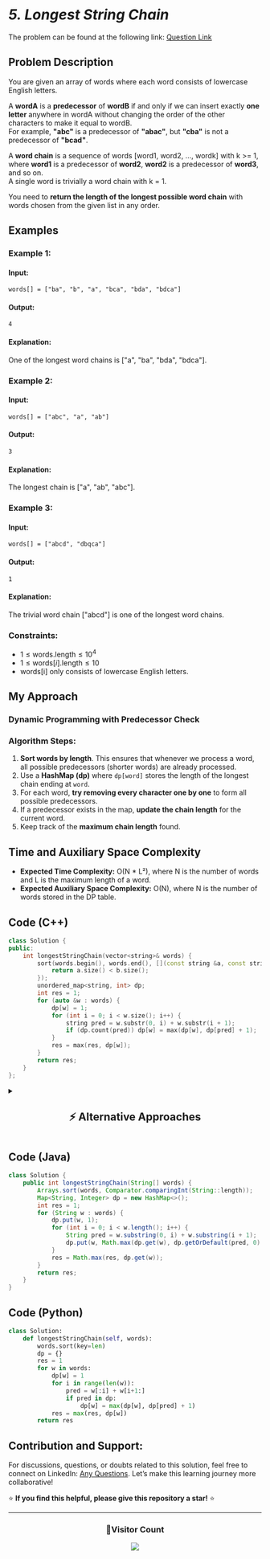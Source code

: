# _5. Longest String Chain_

The problem can be found at the following link: [Question Link](https://www.geeksforgeeks.org/problems/longest-string-chain/1)

## **Problem Description**

You are given an array of words where each word consists of lowercase English letters.

A **wordA** is a **predecessor** of **wordB** if and only if we can insert exactly **one letter** anywhere in wordA without changing the order of the other characters to make it equal to wordB.  
For example, **"abc"** is a predecessor of **"abac"**, but **"cba"** is not a predecessor of **"bcad"**.

A **word chain** is a sequence of words [word1, word2, ..., wordk] with k >= 1, where **word1** is a predecessor of **word2**, **word2** is a predecessor of **word3**, and so on.  
A single word is trivially a word chain with k = 1.

You need to **return the length of the longest possible word chain** with words chosen from the given list in any order.

## **Examples**

### **Example 1:**

#### **Input:**

```
words[] = ["ba", "b", "a", "bca", "bda", "bdca"]
```

#### **Output:**

```
4
```

#### **Explanation:**

One of the longest word chains is ["a", "ba", "bda", "bdca"].

### **Example 2:**

#### **Input:**

```
words[] = ["abc", "a", "ab"]
```

#### **Output:**

```
3
```

#### **Explanation:**

The longest chain is ["a", "ab", "abc"].

### **Example 3:**

#### **Input:**

```
words[] = ["abcd", "dbqca"]
```

#### **Output:**

```
1
```

#### **Explanation:**

The trivial word chain ["abcd"] is one of the longest word chains.

### **Constraints:**

- $1 \leq \text{words.length} \leq 10^4$
- $1 \leq \text{words}[i].\text{length} \leq 10$
- words[i] only consists of lowercase English letters.

## **My Approach**

### **Dynamic Programming with Predecessor Check**

### **Algorithm Steps:**

1. **Sort words by length**. This ensures that whenever we process a word, all possible predecessors (shorter words) are already processed.
2. Use a **HashMap (dp)** where `dp[word]` stores the length of the longest chain ending at `word`.
3. For each word, **try removing every character one by one** to form all possible predecessors.
4. If a predecessor exists in the map, **update the chain length** for the current word.
5. Keep track of the **maximum chain length** found.

## **Time and Auxiliary Space Complexity**

- **Expected Time Complexity:** O(N \* L²), where N is the number of words and L is the maximum length of a word.
- **Expected Auxiliary Space Complexity:** O(N), where N is the number of words stored in the DP table.

## **Code (C++)**

```cpp
class Solution {
public:
    int longestStringChain(vector<string>& words) {
        sort(words.begin(), words.end(), [](const string &a, const string &b) {
            return a.size() < b.size();
        });
        unordered_map<string, int> dp;
        int res = 1;
        for (auto &w : words) {
            dp[w] = 1;
            for (int i = 0; i < w.size(); i++) {
                string pred = w.substr(0, i) + w.substr(i + 1);
                if (dp.count(pred)) dp[w] = max(dp[w], dp[pred] + 1);
            }
            res = max(res, dp[w]);
        }
        return res;
    }
};
```

<details>
<summary><h2 align="center">⚡ Alternative Approaches</h2></summary>

## **2️⃣ Dynamic Programming (State Compression)**

### **Algorithm Steps:**

- Use a hashmap `dp` where `dp[word]` stores the length of the longest chain ending at `word`.
- Sort words by length.
- For each word, try removing every character one by one to check all possible predecessors.
- If a predecessor exists, update `dp[word]` as `dp[pred] + 1`.

```cpp
class Solution {
public:
    int longestStringChain(vector<string>& words) {
        unordered_map<string, int> dp;
        int res = 1;
        for (auto &w : words) dp[w] = 1;
        sort(words.begin(), words.end(), [](string &a, string &b) { return a.size() < b.size(); });
        for (auto &w : words)
            for (int i = 0; i < w.size(); i++)
                res = max(res, dp[w] = max(dp[w], dp[w.substr(0, i) + w.substr(i + 1)] + 1));
        return res;
    }
};
```

## 📊 **Comparison of Approaches**

| **Approach**          | ⏱️ **Time Complexity** | 🗂️ **Space Complexity** | ✅ **Pros**           | ⚠️ **Cons**             |
| --------------------- | ---------------------- | ----------------------- | --------------------- | ----------------------- |
| **Sorting + HashMap** | **🟡 O(N \* L²)**      | **🟡 O(N)**             | Simple & Fast         | Needs sorting           |
| **State Compression** | **🟡 O(N \* L²)**      | **🟡 O(N)**             | Slightly more compact | Slightly harder to read |

## 🔔 **Best Choice**

- ✅ Use **Standard DP with HashMap** for readability and clarity.
- ✅ Use **State Compression version** for cleaner, more concise code if you're comfortable with the logic.

</details>

## **Code (Java)**

```java
class Solution {
    public int longestStringChain(String[] words) {
        Arrays.sort(words, Comparator.comparingInt(String::length));
        Map<String, Integer> dp = new HashMap<>();
        int res = 1;
        for (String w : words) {
            dp.put(w, 1);
            for (int i = 0; i < w.length(); i++) {
                String pred = w.substring(0, i) + w.substring(i + 1);
                dp.put(w, Math.max(dp.get(w), dp.getOrDefault(pred, 0) + 1));
            }
            res = Math.max(res, dp.get(w));
        }
        return res;
    }
}
```

## **Code (Python)**

```python
class Solution:
    def longestStringChain(self, words):
        words.sort(key=len)
        dp = {}
        res = 1
        for w in words:
            dp[w] = 1
            for i in range(len(w)):
                pred = w[:i] + w[i+1:]
                if pred in dp:
                    dp[w] = max(dp[w], dp[pred] + 1)
            res = max(res, dp[w])
        return res
```

## **Contribution and Support:**

For discussions, questions, or doubts related to this solution, feel free to connect on LinkedIn: [Any Questions](https://www.linkedin.com/in/patel-hetkumar-sandipbhai-8b110525a/). Let’s make this learning journey more collaborative!

⭐ **If you find this helpful, please give this repository a star!** ⭐

---

<div align="center">
  <h3><b>📍Visitor Count</b></h3>
</div>

<p align="center">
  <img src="https://visitor-badge.laobi.icu/badge?page_id=Hunterdii.GeeksforGeeks-POTD" />
</p>
